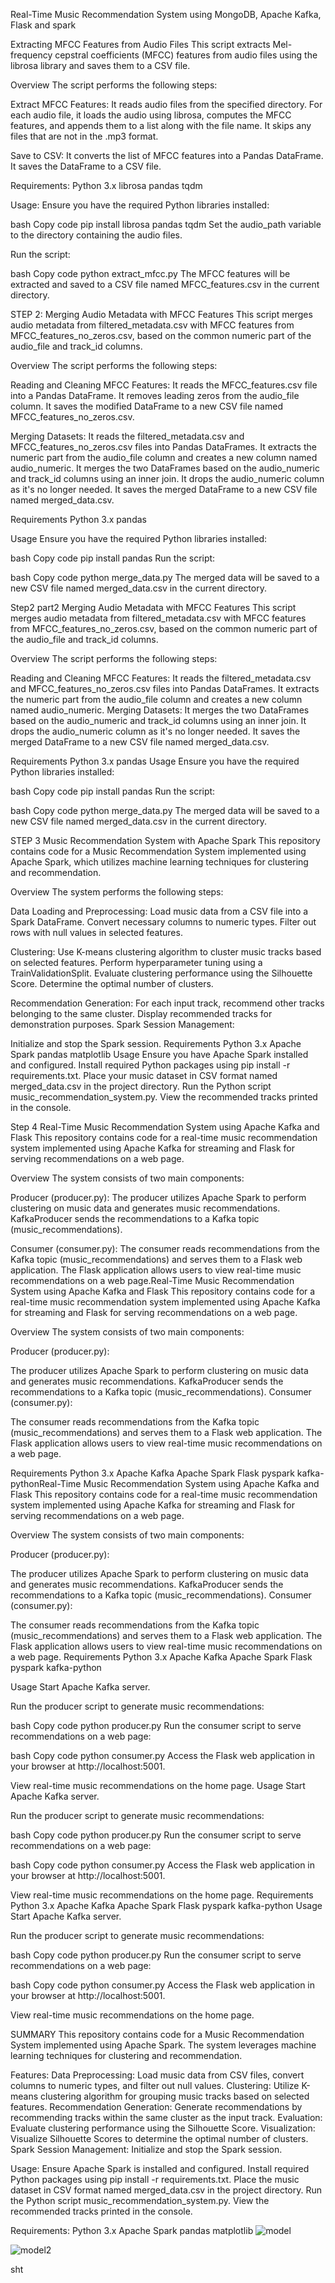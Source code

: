 Real-Time Music Recommendation System using MongoDB, Apache Kafka, Flask and spark

Extracting MFCC Features from Audio Files
This script extracts Mel-frequency cepstral coefficients (MFCC) features from audio files using the librosa library and saves them to a CSV file.

Overview
The script performs the following steps:

Extract MFCC Features:
It reads audio files from the specified directory.
For each audio file, it loads the audio using librosa, computes the MFCC features, and appends them to a list along with the file name.
It skips any files that are not in the .mp3 format.

Save to CSV:
It converts the list of MFCC features into a Pandas DataFrame.
It saves the DataFrame to a CSV file.

Requirements:
Python 3.x
librosa
pandas
tqdm

Usage:
Ensure you have the required Python libraries installed:

bash
Copy code
pip install librosa pandas tqdm
Set the audio_path variable to the directory containing the audio files.

Run the script:

bash
Copy code
python extract_mfcc.py
The MFCC features will be extracted and saved to a CSV file named MFCC_features.csv in the current directory.


STEP 2:
Merging Audio Metadata with MFCC Features
This script merges audio metadata from filtered_metadata.csv with MFCC features from MFCC_features_no_zeros.csv, based on the common numeric part of the audio_file and track_id columns.

Overview
The script performs the following steps:

Reading and Cleaning MFCC Features:
It reads the MFCC_features.csv file into a Pandas DataFrame.
It removes leading zeros from the audio_file column.
It saves the modified DataFrame to a new CSV file named MFCC_features_no_zeros.csv.

Merging Datasets:
It reads the filtered_metadata.csv and MFCC_features_no_zeros.csv files into Pandas DataFrames.
It extracts the numeric part from the audio_file column and creates a new column named audio_numeric.
It merges the two DataFrames based on the audio_numeric and track_id columns using an inner join.
It drops the audio_numeric column as it's no longer needed.
It saves the merged DataFrame to a new CSV file named merged_data.csv.

Requirements
Python 3.x
pandas

Usage
Ensure you have the required Python libraries installed:

bash
Copy code
pip install pandas
Run the script:

bash
Copy code
python merge_data.py
The merged data will be saved to a new CSV file named merged_data.csv in the current directory.

Step2 part2
Merging Audio Metadata with MFCC Features
This script merges audio metadata from filtered_metadata.csv with MFCC features from MFCC_features_no_zeros.csv, based on the common numeric part of the audio_file and track_id columns.

Overview
The script performs the following steps:

Reading and Cleaning MFCC Features:
It reads the filtered_metadata.csv and MFCC_features_no_zeros.csv files into Pandas DataFrames.
It extracts the numeric part from the audio_file column and creates a new column named audio_numeric.
Merging Datasets:
It merges the two DataFrames based on the audio_numeric and track_id columns using an inner join.
It drops the audio_numeric column as it's no longer needed.
It saves the merged DataFrame to a new CSV file named merged_data.csv.

Requirements
Python 3.x
pandas
Usage
Ensure you have the required Python libraries installed:

bash
Copy code
pip install pandas
Run the script:

bash
Copy code
python merge_data.py
The merged data will be saved to a new CSV file named merged_data.csv in the current directory.

STEP 3
Music Recommendation System with Apache Spark
This repository contains code for a Music Recommendation System implemented using Apache Spark, which utilizes machine learning techniques for clustering and recommendation.

Overview
The system performs the following steps:

Data Loading and Preprocessing:
Load music data from a CSV file into a Spark DataFrame.
Convert necessary columns to numeric types.
Filter out rows with null values in selected features.

Clustering:
Use K-means clustering algorithm to cluster music tracks based on selected features.
Perform hyperparameter tuning using a TrainValidationSplit.
Evaluate clustering performance using the Silhouette Score.
Determine the optimal number of clusters.

Recommendation Generation:
For each input track, recommend other tracks belonging to the same cluster.
Display recommended tracks for demonstration purposes.
Spark Session Management:

Initialize and stop the Spark session.
Requirements
Python 3.x
Apache Spark
pandas
matplotlib
Usage
Ensure you have Apache Spark installed and configured.
Install required Python packages using pip install -r requirements.txt.
Place your music dataset in CSV format named merged_data.csv in the project directory.
Run the Python script music_recommendation_system.py.
View the recommended tracks printed in the console.

Step 4
Real-Time Music Recommendation System using Apache Kafka and Flask
This repository contains code for a real-time music recommendation system implemented using Apache Kafka for streaming and Flask for serving recommendations on a web page.

Overview
The system consists of two main components:

Producer (producer.py):
The producer utilizes Apache Spark to perform clustering on music data and generates music recommendations.
KafkaProducer sends the recommendations to a Kafka topic (music_recommendations).

Consumer (consumer.py):
The consumer reads recommendations from the Kafka topic (music_recommendations) and serves them to a Flask web application.
The Flask application allows users to view real-time music recommendations on a web page.Real-Time Music Recommendation System using Apache Kafka and Flask
This repository contains code for a real-time music recommendation system implemented using Apache Kafka for streaming and Flask for serving recommendations on a web page.

Overview
The system consists of two main components:

Producer (producer.py):

The producer utilizes Apache Spark to perform clustering on music data and generates music recommendations.
KafkaProducer sends the recommendations to a Kafka topic (music_recommendations).
Consumer (consumer.py):

The consumer reads recommendations from the Kafka topic (music_recommendations) and serves them to a Flask web application.
The Flask application allows users to view real-time music recommendations on a web page.

Requirements
Python 3.x
Apache Kafka
Apache Spark
Flask
pyspark
kafka-pythonReal-Time Music Recommendation System using Apache Kafka and Flask
This repository contains code for a real-time music recommendation system implemented using Apache Kafka for streaming and Flask for serving recommendations on a web page.

Overview
The system consists of two main components:

Producer (producer.py):

The producer utilizes Apache Spark to perform clustering on music data and generates music recommendations.
KafkaProducer sends the recommendations to a Kafka topic (music_recommendations).
Consumer (consumer.py):

The consumer reads recommendations from the Kafka topic (music_recommendations) and serves them to a Flask web application.
The Flask application allows users to view real-time music recommendations on a web page.
Requirements
Python 3.x
Apache Kafka
Apache Spark
Flask
pyspark
kafka-python

Usage
Start Apache Kafka server.

Run the producer script to generate music recommendations:

bash
Copy code
python producer.py
Run the consumer script to serve recommendations on a web page:

bash
Copy code
python consumer.py
Access the Flask web application in your browser at http://localhost:5001.

View real-time music recommendations on the home page.
Usage
Start Apache Kafka server.

Run the producer script to generate music recommendations:

bash
Copy code
python producer.py
Run the consumer script to serve recommendations on a web page:

bash
Copy code
python consumer.py
Access the Flask web application in your browser at http://localhost:5001.

View real-time music recommendations on the home page.
Requirements
Python 3.x
Apache Kafka
Apache Spark
Flask
pyspark
kafka-python
Usage
Start Apache Kafka server.

Run the producer script to generate music recommendations:

bash
Copy code
python producer.py
Run the consumer script to serve recommendations on a web page:

bash
Copy code
python consumer.py
Access the Flask web application in your browser at http://localhost:5001.

View real-time music recommendations on the home page.

SUMMARY
This repository contains code for a Music Recommendation System implemented using Apache Spark. The system leverages machine learning techniques for clustering and recommendation.

Features:
Data Preprocessing: Load music data from CSV files, convert columns to numeric types, and filter out null values.
Clustering: Utilize K-means clustering algorithm for grouping music tracks based on selected features.
Recommendation Generation: Generate recommendations by recommending tracks within the same cluster as the input track.
Evaluation: Evaluate clustering performance using the Silhouette Score.
Visualization: Visualize Silhouette Scores to determine the optimal number of clusters.
Spark Session Management: Initialize and stop the Spark session.

Usage:
Ensure Apache Spark is installed and configured.
Install required Python packages using pip install -r requirements.txt.
Place the music dataset in CSV format named merged_data.csv in the project directory.
Run the Python script music_recommendation_system.py.
View the recommended tracks printed in the console.

Requirements:
Python 3.x
Apache Spark
pandas
matplotlib
![model](https://github.com/Hamza-Sabih/BIgData-FInal-project-Spotify-/assets/157700960/1e584aab-9aef-46bc-bf66-0dd44b91f8eb)

![model2](https://github.com/Hamza-Sabih/BIgData-FInal-project-Spotify-/assets/157700960/2f8a1b31-1e23-4cee-a1bf-61fcac97b761)

sht






